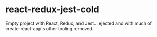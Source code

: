 # react-redux-jest-cold
Empty project with React, Redux, and Jest... ejected and with much of create-react-app's other tooling removed.
